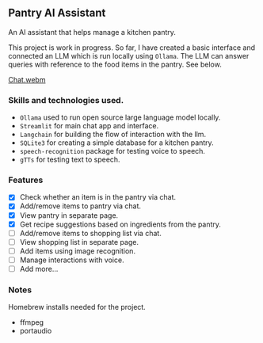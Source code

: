 ## Pantry AI Assistant

An AI assistant that helps manage a kitchen pantry.

This project is work in progress. So far, I have created a basic interface and connected an LLM which is run locally using `Ollama`. The LLM can answer queries with reference to the food items in the pantry. See below.

[Chat.webm](https://github.com/jhicks2306/ai-assistant/assets/45722942/8153a2bc-643f-424e-b270-dbf6ec00651c)



### Skills and technologies used.
- `Ollama` used to run open source large language model locally.
- `Streamlit` for main chat app and interface.
- `Langchain` for building the flow of interaction with the llm.
- `SQLite3` for creating a simple database for a kitchen pantry.
- `speech-recognition` package for testing voice to speech.
- `gTTs` for testing text to speech.

### Features
- [x] Check whether an item is in the pantry via chat.
- [x] Add/remove items to pantry via chat.
- [x] View pantry in separate page.
- [x] Get recipe suggestions based on ingredients from the pantry.
- [ ] Add/remove items to shopping list via chat.
- [ ] View shopping list in separate page.
- [ ] Add items using image recognition.
- [ ] Manage interactions with voice.
- [ ] Add more...

### Notes
Homebrew installs needed for the project.
- ffmpeg
- portaudio
